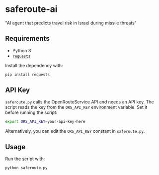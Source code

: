 # saferoute-ai
"AI agent that predicts travel risk in Israel during missile threats"

## Requirements

* Python 3
* [`requests`](https://pypi.org/project/requests/)

Install the dependency with:

```bash
pip install requests
```

## API Key

`saferoute.py` calls the OpenRouteService API and needs an API key. The
script reads the key from the `ORS_API_KEY` environment variable. Set it
before running the script:

```bash
export ORS_API_KEY=your-api-key-here
```

Alternatively, you can edit the `ORS_API_KEY` constant in `saferoute.py`.

## Usage

Run the script with:

```bash
python saferoute.py
```
